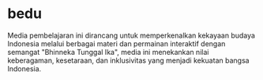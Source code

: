 # bedu
Media pembelajaran ini dirancang untuk memperkenalkan kekayaan budaya Indonesia melalui berbagai materi dan permainan interaktif dengan semangat "Bhinneka Tunggal Ika", media ini menekankan nilai keberagaman, kesetaraan, dan inklusivitas yang menjadi kekuatan bangsa Indonesia.
